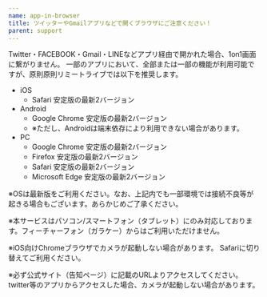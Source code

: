 ```yaml
---
name: app-in-browser
title: ツイッターやGmailアプリなどで開くブラウザにご注意ください！
parent: support
---
```


Twitter・FACEBOOK・Gmail・LINEなどアプリ経由で開かれた場合、1on1画面に繋がりません。
一部のアプリにおいて、全部または一部の機能が利用可能ですが、原則原則リミートライブでは以下を推奨します。

- iOS
  - Safari 安定版の最新2バージョン
- Android
  - Google Chrome 安定版の最新2バージョン
  - ※ただし、Androidは端末依存により利用できない場合があります。
- PC
  - Google Chrome 安定版の最新2バージョン
  - Firefox 安定版の最新2バージョン
  - Safari 安定版の最新2バージョン
  - Microsoft Edge 安定版の最新2バージョン

※OSは最新版をご利用ください。なお、上記内でも一部環境では接続不良等が起きる場合もございます。あらかじめご了承ください。

※本サービスはパソコン/スマートフォン（タブレット）にのみ対応しております。フィーチャーフォン（ガラケー）からはご利用いただけません。

※iOS向けChromeブラウザでカメラが起動しない場合があります。 Safariに切り替えてご利用ください。

※必ず公式サイト（告知ページ）に記載のURLよりアクセスしてください。twitter等のアプリからアクセスした場合、カメラが起動しない場合があります。
